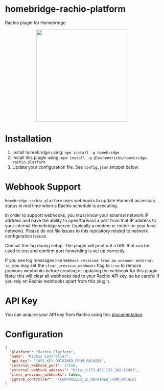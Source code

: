 # homebridge-rachio-platform

Rachio plugin for Homebridge

<p align="center">
  <img width=300 src="https://github.com/leehendricks/homebridge-rachio-platform/blob/master/docs/example.gif?raw=true">
</p>


# Installation

1. Install homebridge using: `npm install -g homebridge`
2. Install this plugin using: `npm install -g @leehendricks/homebridge-rachio-platform`
3. Update your configuration file. See `config.json` snippet below.

# Webhook Support
`homebridge-rachio-platform` uses webhooks to update Homekit accessory status in real time when a Rachio schedule is executing.

In order to support webhooks, you must know your external network IP address and have the ability to open/forward a port from that IP address to your internal Homebridge server (typically a modem or router on your local network). Please do not file issues to this repository related to network configuration issues.

Consult the log during setup. The plugin will print out a URL that can be used to test and confirm port forwarding is set up correctly.

If you see log messages like `Webhook received from an unknown external id`, you may set the `clear_previous_webhooks` flag to `true` to remove previous webhooks before creating or updating the webhook for this plugin. Note: this will clear all webhooks tied to your Rachio API key, so be careful if you rely on Rachio webhooks apart from this plugin.

# API Key

You can acquire your API key from Rachio using this [documentation](https://rachio.readme.io/docs/authentication).

# Configuration

```json
{
  "platform": "Rachio-Platform",
  "name": "Rachio Controller",
  "api_key": "{API_KEY_OBTAINED_FROM_RACHIO}",
  "internal_webhook_port": 27546, 
  "external_webhook_address": "http://173.452.132.342:12453",
  "clear_previous_webhooks": false,
  "ignore_controller": "{CONTROLLER_ID_OBTAINED_FROM_RACHIO}
}
```
